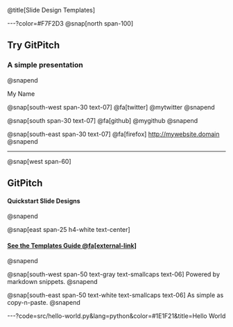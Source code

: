 @title[Slide Design Templates]

---?color=#F7F2D3
@snap[north span-100]
## Try GitPitch
### A simple presentation
@snapend

My Name

@snap[south-west span-30 text-07]
@fa[twitter] @mytwitter
@snapend

@snap[south span-30 text-07]
@fa[github] @mygithub
@snapend

@snap[south-east span-30 text-07]
@fa[firefox] http://mywebsite.domain
@snapend

---

@snap[west span-60]
## GitPitch
#### Quickstart Slide Designs
@snapend

@snap[east span-25 h4-white text-center]
#### [See the Templates Guide @fa[external-link]](https://gitpitch.com/docs/the-template)
@snapend

@snap[south-west span-50 text-gray text-smallcaps text-06]
Powered by markdown snippets.
@snapend

@snap[south-east span-50 text-white text-smallcaps text-06]
As simple as copy-n-paste.
@snapend

---?code=src/hello-world.py&lang=python&color=#1E1F21&title=Hello World
